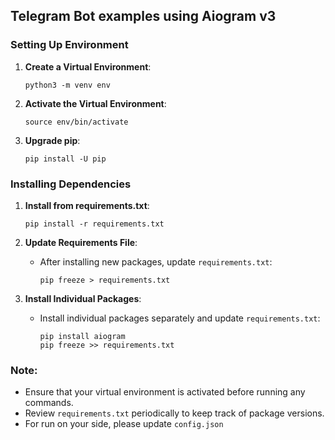 ## Telegram Bot examples using Aiogram v3

### Setting Up Environment

1. **Create a Virtual Environment**:
    ```shell
    python3 -m venv env 
    ```
   
2. **Activate the Virtual Environment**:
    ```shell
    source env/bin/activate 
    ```

3. **Upgrade pip**:
    ```shell
    pip install -U pip
    ```

### Installing Dependencies

1. **Install from requirements.txt**:
    ```shell
    pip install -r requirements.txt 
    ```

2. **Update Requirements File**:
    - After installing new packages, update `requirements.txt`:
        ```shell
        pip freeze > requirements.txt 
        ```

3. **Install Individual Packages**:
    - Install individual packages separately and update `requirements.txt`:
        ```shell
        pip install aiogram
        pip freeze >> requirements.txt 
        ```

### Note:
- Ensure that your virtual environment is activated before running any commands.
- Review `requirements.txt` periodically to keep track of package versions.
- For run on your side, please update `config.json`